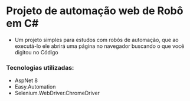 # Projeto de automação web de Robô em C#

* Um projeto simples para estudos com robôs de automação,
 que ao executá-lo ele abrirá uma página no navegador buscando o que você digitou no Código

### Tecnologias utilizadas:
* AspNet 8
* Easy.Automation
* Selenium.WebDriver.ChromeDriver


